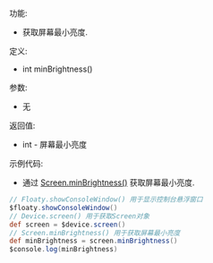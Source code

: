 功能:

+ 获取屏幕最小亮度.

定义:

+ int minBrightness()

参数:

+ 无

返回值:

+ int - 屏幕最小亮度

示例代码:

+ 通过 [Screen.minBrightness()](/API/Device/Screen/README.md?id=minBrightness) 获取屏幕最小亮度.

```groovy
// Floaty.showConsoleWindow() 用于显示控制台悬浮窗口
$floaty.showConsoleWindow()
// Device.screen() 用于获取Screen对象
def screen = $device.screen()
// Screen.minBrightness() 用于获取屏幕最小亮度
def minBrightness = screen.minBrightness()
$console.log(minBrightness)
```